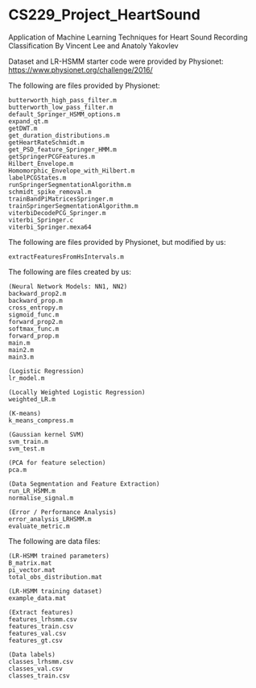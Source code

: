 # CS229_Project_HeartSound
Application of Machine Learning Techniques for Heart Sound Recording Classification By Vincent Lee and Anatoly Yakovlev

Dataset and LR-HSMM starter code were provided by Physionet: https://www.physionet.org/challenge/2016/

The following are files provided by Physionet:

    butterworth_high_pass_filter.m
    butterworth_low_pass_filter.m
    default_Springer_HSMM_options.m
    expand_qt.m
    getDWT.m
    get_duration_distributions.m
    getHeartRateSchmidt.m
    get_PSD_feature_Springer_HMM.m
    getSpringerPCGFeatures.m
    Hilbert_Envelope.m
    Homomorphic_Envelope_with_Hilbert.m
    labelPCGStates.m
    runSpringerSegmentationAlgorithm.m
    schmidt_spike_removal.m
    trainBandPiMatricesSpringer.m
    trainSpringerSegmentationAlgorithm.m
    viterbiDecodePCG_Springer.m
    viterbi_Springer.c
    viterbi_Springer.mexa64

The following are files provided by Physionet, but modified by us:

    extractFeaturesFromHsIntervals.m

The following are files created by us:

    (Neural Network Models: NN1, NN2)
    backward_prop2.m		  
    backward_prop.m
    cross_entropy.m
    sigmoid_func.m
    forward_prop2.m
    softmax_func.m
    forward_prop.m
    main.m
    main2.m
    main3.m
    
    (Logistic Regression)
    lr_model.m
    
    (Locally Weighted Logistic Regression)
    weighted_LR.m
    
    (K-means)
    k_means_compress.m

    (Gaussian kernel SVM)
    svm_train.m
    svm_test.m

    (PCA for feature selection)
    pca.m
    
    (Data Segmentation and Feature Extraction)
    run_LR_HSMM.m
    normalise_signal.m
    
    (Error / Performance Analysis)
    error_analysis_LRHSMM.m
    evaluate_metric.m

The following are data files:
   
    (LR-HSMM trained parameters)
    B_matrix.mat
    pi_vector.mat
    total_obs_distribution.mat
    
    (LR-HSMM training dataset)
    example_data.mat
    
    (Extract features)
    features_lrhsmm.csv
    features_train.csv
    features_val.csv
    features_gt.csv
    
    (Data labels)
    classes_lrhsmm.csv
    classes_val.csv			  
    classes_train.csv		  
